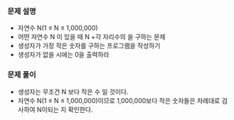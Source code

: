 ### 문제 설명
- 자연수 N(1 ≤ N ≤ 1,000,000)
- 어떤 자연수 N 이 있을 때 N +각 자리수의 을 구하는 문제
- 생성자가 가장 작은 숫자를 구하는 프로그램을 작성하기 
- 생성자가 없을 시에는 0을 출력하라

### 문제 풀이
  - 생성자는 무조건 N 보다 작은 수 일 것이다.
  - 자연수 N(1 ≤ N ≤ 1,000,000)이므로 1,000,000보다 
  작은 숫자들은 차례대로 검사하여 N이되는 지 확인한다.

